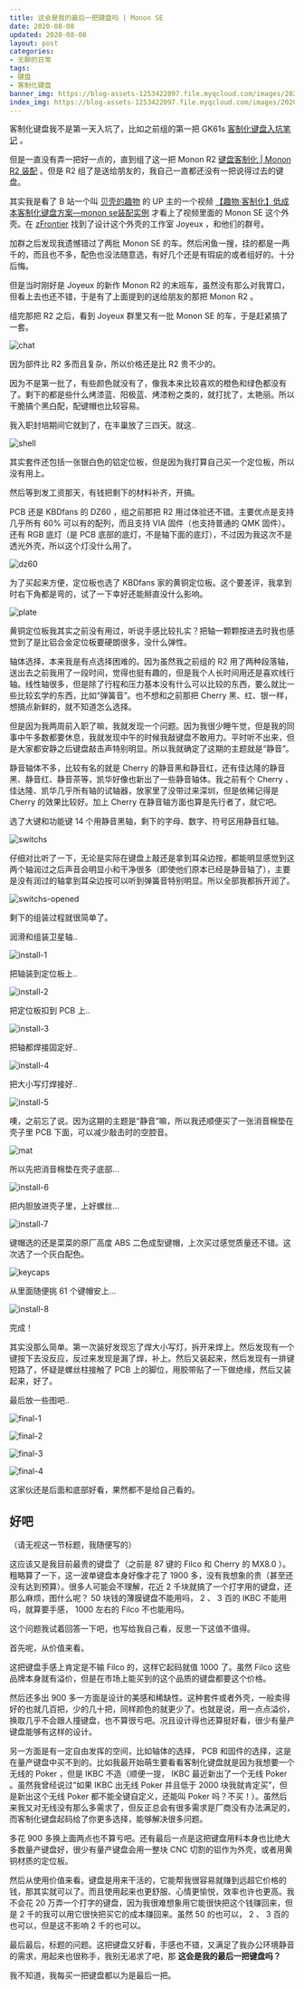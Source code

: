 ```yaml
---
title: 这会是我的最后一把键盘吗 | Monon SE
date: 2020-08-08
updated: 2020-08-08
layout: post
categories:
- 无聊的日常
tags:
- 键盘
- 客制化键盘
banner_img: https://blog-assets-1253422097.file.myqcloud.com/images/2020-08-08-monon-se/banner.jpg
index_img: https://blog-assets-1253422097.file.myqcloud.com/images/2020-08-08-monon-se/banner.jpg
---
```


客制化键盘我不是第一天入坑了，比如之前组的第一把 GK61s [客制化键盘入坑笔记](/boring-2019-10-18-my-first-custom-keyboard/) 。

但是一直没有弄一把好一点的，直到组了这一把 Monon R2 [键盘客制化 | Monon R2 装配](/boring-2020-06-23-monon-r2/) 。但是 R2 组了是送给朋友的，我自己一直都还没有一把说得过去的键盘。

其实我是看了 B 站一个叫 [贝壳的趣物](https://space.bilibili.com/345958916) 的 UP 主的一个视频 [【趣物·客制化】低成本客制化键盘方案—monon se装配实例](https://www.bilibili.com/video/BV1YE41127R2) 才看上了视频里面的 Monon SE 这个外壳。在 [zFrontier](https://www.zfrontier.com/) 找到了设计这个外壳的工作室 Joyeux ，和他们的群号。

加群之后发现我遗憾错过了两批 Monon SE 的车。然后闲鱼一搜，挂的都是一两千的，而且也不多，配色也没法随意选，有好几个还是有瑕疵的或者组好的。十分后悔。

但是当时刚好是 Joyeux 的新作 Monon R2 的末班车，虽然没有那么对我胃口，但看上去也还不错，于是有了上面提到的送给朋友的那把 Monon R2 。

组完那把 R2 之后，看到 Joyeux 群里又有一批 Monon SE 的车，于是赶紧搞了一套。

![chat](https://blog-assets-1253422097.file.myqcloud.com/images/2020-08-08-monon-se/chat.png)

因为部件比 R2 多而且复杂，所以价格还是比 R2 贵不少的。

因为不是第一批了，有些颜色就没有了，像我本来比较喜欢的橙色和绿色都没有了。剩下的都是些什么烤漆蓝、阳极蓝、烤漆粉之类的，就打扰了，太艳丽。所以干脆搞个黑白配，配键帽也比较容易。

我入职封培期间它就到了，在丰巢放了三四天。就这..

![shell](https://blog-assets-1253422097.file.myqcloud.com/images/2020-08-08-monon-se/shell.jpg)

其实套件还包括一张银白色的铝定位板，但是因为我打算自己买一个定位板，所以没有用上。

然后等到发工资那天，有钱把剩下的材料补齐，开搞。

PCB 还是 KBDfans 的 DZ60 ，组之前那把 R2 用过体验还不错。主要优点是支持几乎所有 60% 可以有的配列，而且支持 VIA 固件（也支持普通的 QMK 固件）。还有 RGB 底灯（是 PCB 底部的底灯，不是轴下面的底灯），不过因为我这次不是透光外壳，所以这个灯没什么用了。

![dz60](https://blog-assets-1253422097.file.myqcloud.com/images/2020-08-08-monon-se/dz60.jpg)

为了买起来方便，定位板也选了 KBDfans 家的黄铜定位板。这个要差评，我拿到时右下角都是弯的，试了一下幸好还能掰直没什么影响。

![plate](https://blog-assets-1253422097.file.myqcloud.com/images/2020-08-08-monon-se/plate.jpg)

黄铜定位板我其实之前没有用过，听说手感比较扎实？把轴一颗颗按进去时我也感觉到了是比铝合金定位板要硬朗很多，没什么弹性。

轴体选择，本来我是有点选择困难的。因为虽然我之前组的 R2 用了两种段落轴，送出去之前我用了一段时间，觉得也挺有趣的，但是我个人长时间用还是喜欢线行轴。线性轴很多，但是除了行程和压力基本没有什么可以比较的东西，要么就比一些比较玄学的东西，比如“弹簧音”。也不想和之前那把 Cherry 黑、红、银一样，想搞点新鲜的，就不知道怎么选择。

但是因为我两周前入职了嘛，我就发现一个问题。因为我很少睡午觉，但是我的同事中午多数都要休息，我就发现中午的时候我敲键盘不敢用力。平时听不出来，但是大家都安静之后键盘敲击声特别明显。所以我就确定了这期的主题就是“静音”。

静音轴体不多，比较有名的就是 Cherry 的静音黑和静音红，还有佳达隆的静音黑、静音红、静音茶等，凯华好像也新出了一些静音轴体。我之前有个 Cherry 、佳达隆、凯华几乎所有轴的试轴器，放家里了没带过来深圳，但是依稀记得是 Cherry 的效果比较好。加上 Cherry 在静音轴方面也算是先行者了，就它吧。

选了大键和功能键 14 个用静音黑轴，剩下的字母、数字、符号区用静音红轴。

![switchs](https://blog-assets-1253422097.file.myqcloud.com/images/2020-08-08-monon-se/switchs.jpg)

仔细对比听了一下，无论是实际在键盘上敲还是拿到耳朵边按，都能明显感觉到这两个轴润过之后声音会明显小和干净很多（即使他们原本已经是静音轴了），主要是没有润过的轴拿到耳朵边按可以听到弹簧音特别明显。所以全部我都拆开润了。

![switchs-opened](https://blog-assets-1253422097.file.myqcloud.com/images/2020-08-08-monon-se/switchs-opened.jpg)

剩下的组装过程就很简单了。

润滑和组装卫星轴..

![install-1](https://blog-assets-1253422097.file.myqcloud.com/images/2020-08-08-monon-se/install-1.jpg)

把轴装到定位板上..

![install-2](https://blog-assets-1253422097.file.myqcloud.com/images/2020-08-08-monon-se/install-2.jpg)

把定位板扣到 PCB 上..

![install-3](https://blog-assets-1253422097.file.myqcloud.com/images/2020-08-08-monon-se/install-3.jpg)

把轴都焊接固定好..

![install-4](https://blog-assets-1253422097.file.myqcloud.com/images/2020-08-08-monon-se/install-4.jpg)

把大小写灯焊接好..

![install-5](https://blog-assets-1253422097.file.myqcloud.com/images/2020-08-08-monon-se/install-5.jpg)

噢，之前忘了说。因为这期的主题是“静音”嘛，所以我还顺便买了一张消音棉垫在壳子里 PCB 下面，可以减少敲击时的空腔音。

![mat](https://blog-assets-1253422097.file.myqcloud.com/images/2020-08-08-monon-se/mat.jpg)

所以先把消音棉垫在壳子底部...

![install-6](https://blog-assets-1253422097.file.myqcloud.com/images/2020-08-08-monon-se/install-6.jpg)

把内胆放进壳子里，上好螺丝...

![install-7](https://blog-assets-1253422097.file.myqcloud.com/images/2020-08-08-monon-se/install-7.jpg)

键帽选的还是菜菜的原厂高度 ABS 二色成型键帽，上次买过感觉质量还不错。这次选了一个灰白配色。

![keycaps](https://blog-assets-1253422097.file.myqcloud.com/images/2020-08-08-monon-se/keycaps.jpg)

从里面随便挑 61 个键帽安上...

![install-8](https://blog-assets-1253422097.file.myqcloud.com/images/2020-08-08-monon-se/install-8.jpg)

完成！

其实没那么简单。第一次装好发现忘了焊大小写灯，拆开来焊上。然后发现有一个键按下去没反应，反过来发现是漏了焊，补上。然后又装起来，然后发现有一排键短路了，怀疑是螺丝柱接触了 PCB 上的脚位，用胶带贴了一下做绝缘，然后又装起来，好了。

最后放一些图吧..

![final-1](https://blog-assets-1253422097.file.myqcloud.com/images/2020-08-08-monon-se/final-1.jpg)

![final-2](https://blog-assets-1253422097.file.myqcloud.com/images/2020-08-08-monon-se/final-2.jpg)

![final-3](https://blog-assets-1253422097.file.myqcloud.com/images/2020-08-08-monon-se/final-3.jpg)

![final-4](https://blog-assets-1253422097.file.myqcloud.com/images/2020-08-08-monon-se/final-4.jpg)

这家伙还是后面和底部好看，果然都不是给自己看的。

## 好吧

（请无视这一节标题，我随便写的）

这应该又是我目前最贵的键盘了（之前是 87 键的 Filco 和 Cherry 的 MX8.0 ）。粗略算了一下，这一波单键盘本身好像才花了 1900 多，没有我想象的贵（甚至还没有达到预算）。很多人可能会不理解，花近 2 千块就搞了一个打字用的键盘，还那么麻烦，图什么呢？ 50 块钱的薄膜键盘不能用吗， 2 、 3 百的 IKBC 不能用吗，就算要手感， 1000 左右的 Filco 不也能用吗。

这个问题我试着回答一下吧，也写给我自己看，反思一下这值不值得。

首先呢，从价值来看。

这把键盘手感上肯定是不输 Filco 的，这样它起码就值 1000 了。虽然 Filco 这些品牌本身就有溢价，但是在市场上能买到的这个品质的键盘都要这个价格。

然后还多出 900 多一方面是设计的美感和稀缺性。这种套件或者外壳，一般卖得好的也就几百把，少的几十把，同样颜色的就更少了。也就是说，用一点点溢价，换取几乎不会跟人撞键盘，也不算很亏吧。况且设计得也还算挺好看，很少有量产键盘能够有这样的设计。

另一方面是有一定自由发挥的空间，比如轴体的选择， PCB 和固件的选择，这是在量产键盘中买不到的。比如我最开始萌生要看看客制化键盘就是因为我想要一个无线的 Poker ，但是 IKBC 不造（顺便一提， IKBC 最近新出了一个无线 Poker 。虽然我曾经说过“如果 IKBC 出无线 Poker 并且低于 2000 块我就肯定买”，但是新出这个无线 Poker 都不能全键自定义，还能叫 Poker 吗？不买！）。虽然后来我又对无线没有那么多需求了，但反正总会有很多需求是厂商没有办法满足的，而客制化键盘起码给了你更多选择，能够解决很多问题。

多花 900 多换上面两点也不算亏吧。还有最后一点是这把键盘用料本身也比绝大多数量产键盘好，很少有量产键盘会用一整块 CNC 切割的铝作为外壳，或者用黄铜材质的定位板。

然后从使用价值来看。键盘是用来干活的，它能帮我很容易就赚到远超它价格的钱，那其实就可以了。而且使用起来也更舒服、心情更愉悦，效率也许也更高。我不会花 20 万弄一个打字的键盘，因为我很难想象用它能很快把这个钱赚回来，但是 2 千的我可以用它很快把买它的成本赚回来。虽然 50 的也可以， 2 、 3 百的也可以，但是这不影响 2 千的也可以。

最后最后，标题的问题。这把键盘又好看，手感也不错，又满足了我办公环境静音的需求，用起来也很称手，我别无渴求了吧，那 **这会是我的最后一把键盘吗？**

我不知道，我每买一把键盘都以为是最后一把。
